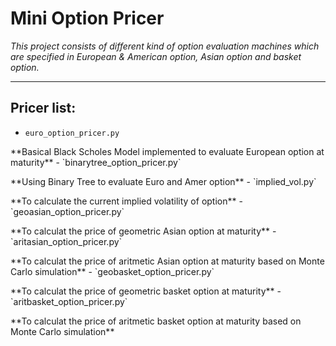 ﻿# **Mini Option Pricer**

*This project consists of different kind of option evaluation machines which are specified in European & American option, Asian option and basket option.*


----------

## **Pricer list:**

- `euro_option_pricer.py` 
<p>**Basical Black Scholes Model implemented to evaluate European option at maturity**
- `binarytree_option_pricer.py` 
<p>**Using Binary Tree to evaluate Euro and Amer option**
- `implied_vol.py` 
<p>**To calculate the current implied volatility of option**
- `geoasian_option_pricer.py`
<p>**To calculat the price of geometric Asian option at maturity**
- `aritasian_option_pricer.py`
<p>**To calculat the price of aritmetic Asian option at maturity based on Monte Carlo simulation**
- `geobasket_option_pricer.py`
<p>**To calculat the price of geometric basket option at maturity**
- `aritbasket_option_pricer.py`
<p>**To calculat the price of aritmetic basket option at maturity based on Monte Carlo simulation**





